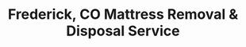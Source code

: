 ---
layout: location.njk
title: Frederick, CO Mattress Removal & Disposal Service
description: Professional mattress pickup and disposal in Frederick, Colorado. Carbon Valley specialists serving 15+ neighborhoods. Next-day service at (720) 263-6094.
permalink: /mattress-removal/colorado/denver/frederick/
city: Frederick
state: Colorado
stateSlug: colorado
parentMetro: Denver
tier: 3
coordinates:
  lat: 40.0992
  lng: -104.9372
pricing:
  startingPrice: 125
  single: 125
  queen: 155
  king: 180
  boxSpring: 30
neighborhoods:
  - name: "Hidden Creek"
    zipCodes: ["80530"]
  - name: "Countryside"
    zipCodes: ["80530"]
  - name: "Miramonte"
    zipCodes: ["80530"]
  - name: "Legacy Ridge"
    zipCodes: ["80530"]
  - name: "Carbon Valley Ranch"
    zipCodes: ["80530"]
  - name: "Frederick Village"
    zipCodes: ["80530"]
  - name: "Copperfield"
    zipCodes: ["80530"]
  - name: "Prairie Commons"
    zipCodes: ["80530"]
  - name: "Silverstone"
    zipCodes: ["80530"]
  - name: "Eagle Valley"
    zipCodes: ["80530"]
  - name: "Summit View Estates"
    zipCodes: ["80530"]
  - name: "Fox Run"
    zipCodes: ["80530"]
  - name: "Moore Farm"
    zipCodes: ["80530"]
  - name: "Johnson Farm"
    zipCodes: ["80530"]
  - name: "Angel View Estates"
    zipCodes: ["80530"]
zipCodes: ["80530"]
recyclingPartners:
  - "Waste Connections of Colorado (Municipal Partner)"
  - "Front Range Landfill (Erie)"
  - "Spring Back Colorado Mattress Recycling"
localRegulations: "Frederick partners with Waste Connections of Colorado for municipal waste management, with pickup schedules divided by I-25 (Friday east, Tuesday west). Weld County residents access Front Range Landfill in Erie for bulk disposal with town vouchers during Clean-Up Days in April and October. Spring Back Colorado provides regional mattress recycling services to prevent Carbon Valley landfill waste."
nearbyCities:
  - name: "Firestone"
    distance: "4 miles"
    slug: "firestone"
    isSuburb: true
  - name: "Dacono"
    distance: "3 miles"
    slug: "dacono"
    isSuburb: true
  - name: "Thornton"
    distance: "15 miles"
    slug: "thornton"
    isSuburb: true
  - name: "Erie"
    distance: "12 miles"
    slug: "erie"
    isSuburb: true
  - name: "Westminster"
    distance: "18 miles"
    slug: "westminster"
    isSuburb: true
  - name: "Wheat Ridge"
    distance: "20 miles"
    slug: "wheat-ridge"
    isSuburb: true
reviews:
  count: 28
  featured:
    - reviewer: "Sarah M."
      location: "Hidden Creek"
      rating: 5
      text: "Moving from our starter home to larger house in Frederick meant getting rid of guest room mattresses. They worked around our packing schedule and handled everything from upstairs bedrooms. Made the transition so much easier for our growing family."
    - reviewer: "Carlos R."
      location: "Miramonte"
      rating: 5
      text: "Upgraded to new beds after kids outgrew their twin mattresses. The team arrived on time, explained the recycling process, and removed three mattresses quickly. Fair pricing and professional service throughout Carbon Valley."
    - reviewer: "Jessica K."
      location: "Countryside"
      rating: 5
      text: "Elderly parents needed bedroom furniture changes and mattress replacement. A Bedder World coordinated with our family schedule and handled removal carefully. Appreciated their respectful approach during a difficult time."
faqs:
  - question: "How does Weld County's waste management affect mattress removal in Frederick?"
    answer: "Frederick partners with Waste Connections of Colorado for regular waste service, but mattresses require separate pickup. We coordinate with the municipal schedule and handle all requirements for bulk item removal, working within Weld County disposal regulations."
  - question: "Can you service the Hidden Creek and new development areas?"
    answer: "Yes, we regularly service all Frederick neighborhoods including Hidden Creek, Miramonte, Legacy Ridge, and newer developments. Our team knows the area well and can navigate HOA communities and construction zones typical in growing suburbs."
  - question: "Do you work with Frederick's Clean-Up Day schedule?"
    answer: "Absolutely. We complement Frederick's bi-annual Clean-Up Days (April and October) with year-round service. While the town provides vouchers for Front Range Landfill trips, we offer convenient door-to-door pickup with immediate scheduling."
  - question: "What's included in Frederick mattress removal pricing?"
    answer: "Complete removal from any room, stair navigation, coordination with moving schedules, and eco-friendly disposal through approved Weld County facilities. Pricing is $125 for one piece, $155 for two pieces, and $180 for three pieces."
  - question: "How quickly can you remove mattresses in Frederick neighborhoods?"
    answer: "We provide next-day service throughout all Frederick areas including Hidden Creek, Countryside, Miramonte, and Carbon Valley Ranch. Our team schedules around family routines and coordinates with nearby Firestone and Dacono service areas."
  - question: "Do you coordinate with home construction and new development projects?"
    answer: "Yes, Frederick's rapid growth creates frequent need for mattress removal during home completions, moves, and furniture upgrades. We work with contractors, real estate agents, and new homeowners for seamless service coordination."
  - question: "Are you licensed for Weld County waste disposal?"
    answer: "We maintain all required Weld County licenses and work with approved disposal facilities including Front Range Landfill in Erie and Spring Back Colorado for proper mattress recycling and environmental compliance."
  - question: "Can you handle HOA communities and suburban family schedules?"
    answer: "Definitely. We service many HOA communities throughout Frederick and understand neighborhood guidelines, access requirements, and family scheduling needs. We respect community standards and coordinate with busy suburban lifestyles."
schema:
  "@context": "https://schema.org"
  "@type": "LocalBusiness"
  "name": "A Bedder World Frederick"
  "image": "https://abedderworld.com/images/service-areas/frederick-mattress-removal.jpg"
  "telephone": "720-263-6094"
  "email": "info@abedderworld.com"
  "address":
    "@type": "PostalAddress"
    "addressLocality": "Frederick"
    "addressRegion": "CO"
    "addressCountry": "US"
  "geo":
    "@type": "GeoCoordinates"
    "latitude": 40.0992
    "longitude": -104.9372
  "url": "https://abedderworld.com/mattress-removal/colorado/denver/frederick/"
  "areaServed":
    "@type": "City"
    "name": "Frederick, Colorado"
  "serviceType": "Mattress Removal and Disposal"
  "priceRange": "$125-$180"
  "aggregateRating":
    "@type": "AggregateRating"
    "ratingValue": "4.9"
    "reviewCount": 28
pageContent:
  heroDescription: "A Bedder World provides specialized mattress removal throughout Frederick's rapidly growing Carbon Valley community. From established neighborhoods like Hidden Creek to new developments across this thriving Denver suburb, we navigate Weld County regulations with next-day scheduling and eco-friendly disposal that serves Frederick's expanding population."
  
  aboutService: "Frederick's position as one of Colorado's fastest-growing towns creates unique mattress removal challenges for residents. New construction neighborhoods require coordination with ongoing development projects and fresh HOA guidelines. Established communities need service that respects neighborhood standards while working around busy suburban family schedules. Growing families frequently upgrade bedrooms as children age, requiring reliable removal during furniture transitions. Our service adapts to Frederick's dynamic growth with flexible scheduling and professional handling that meets Carbon Valley community expectations."
  
  serviceAreasIntro: "We serve all Frederick neighborhoods with approaches tailored to this growing Carbon Valley community. New developments like Hidden Creek require coordination with HOA requirements and construction access. Established areas like Countryside and Miramonte benefit from service that respects community guidelines and family schedules. Rural properties need flexible timing around commuter patterns and property access considerations."
  
  environmentalImpact: "Responsible mattress disposal supports Frederick's environmental values and Weld County sustainability initiatives. We partner with Spring Back Colorado for regional recycling and work with Front Range Landfill for proper disposal when recycling isn't possible. This approach diverts materials from overcrowded landfills while meeting environmental standards that Frederick's environmentally conscious residents expect."
  
  howItWorksScheduling: "Select timing that works with your family schedule, commuter patterns, or neighborhood HOA requirements. We offer morning and afternoon slots to accommodate Frederick's suburban lifestyle and community guidelines."
  
  howItWorksService: "Our Carbon Valley specialists understand Frederick's rapid growth and diverse neighborhood needs. We coordinate with HOAs, construction schedules, and family routines to ensure professional service delivery."
  
  howItWorksDisposal: "All mattresses are transported to approved Weld County facilities including Front Range Landfill in Erie and Spring Back Colorado recycling centers, supporting regional environmental compliance and Colorado's sustainability goals."
  
  sidebarStats:
    mattressesRemoved: 180
---